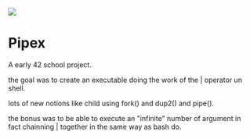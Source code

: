 ![](https://github.com/a-boring-man/Pipex/115_score_icon.png)

# Pipex

A early 42 school project.

the goal was to create an executable doing the work of the | operator un shell.

lots of new notions like child using fork() and dup2() and pipe().

the bonus was to be able to execute an "infinite" number of argument in fact chainning | together in the same way as bash do.
